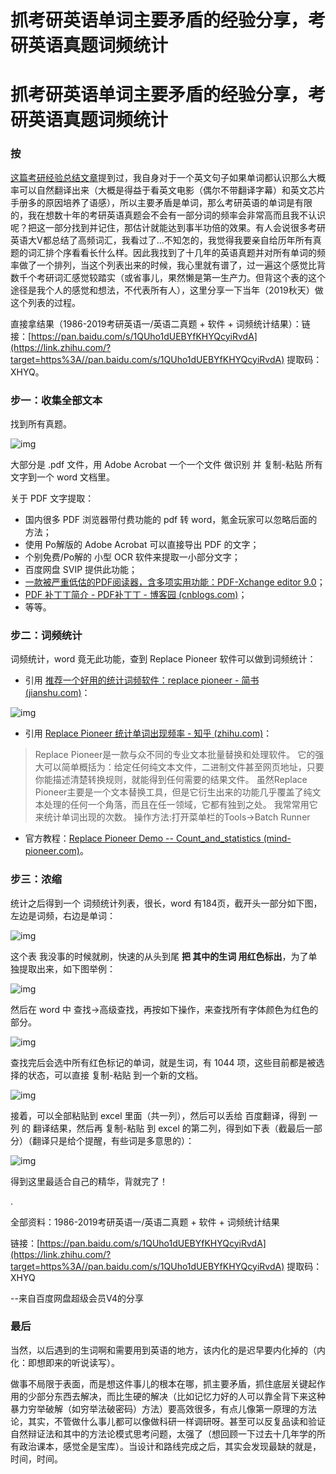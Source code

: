 # 抓考研英语单词主要矛盾的经验分享，考研英语真题词频统计


# 抓考研英语单词主要矛盾的经验分享，考研英语真题词频统计

### 按

[这篇考研经验总结文章](https://zhuanlan.zhihu.com/p/235480366)提到过，我自身对于一个英文句子如果单词都认识那么大概率可以自然翻译出来（大概是得益于看英文电影（偶尔不带翻译字幕）和英文芯片手册多的原因培养了语感），所以主要矛盾是单词，那么考研英语的单词是有限的，我在想数十年的考研英语真题会不会有一部分词的频率会非常高而且我不认识呢？把这一部分找到并记住，那估计就能达到事半功倍的效果。有人会说很多考研英语大V都总结了高频词汇，我看过了...不知怎的，我觉得我要亲自给历年所有真题的词汇排个序看看长什么样。因此我找到了十几年的英语真题并对所有单词的频率做了一个排列，当这个列表出来的时候，我心里就有谱了，过一遍这个感觉比背数千个考研词汇感觉较踏实（或省事儿，果然懒是第一生产力。但背这个表的这个途径是我个人的感觉和想法，不代表所有人），这里分享一下当年（2019秋天）做这个列表的过程。

直接拿结果（1986-2019考研英语一/英语二真题 + 软件 + 词频统计结果）：链接：[https://pan.baidu.com/s/1QUho1dUEBYfKHYQcyiRvdA](https://link.zhihu.com/?target=https%3A//pan.baidu.com/s/1QUho1dUEBYfKHYQcyiRvdA) 提取码：XHYQ。

### 步一：收集全部文本

找到所有真题。

![img](assets/v2-5f4c9e3c07bf0eec628f45efc170d05d_720w.jpg)

大部分是 .pdf 文件，用 Adobe Acrobat 一个一个文件 做识别 并 复制-粘贴 所有文字到一个 word 文档里。

关于 PDF 文字提取：

- 国内很多 PDF 浏览器带付费功能的 pdf 转 word，氪金玩家可以忽略后面的方法；
- 使用 Po解版的 Adobe Acrobat 可以直接导出 PDF 的文字；
- 个别免费/Po解的 小型 OCR 软件来提取一小部分文字；
- 百度网盘 SVIP 提供此功能；
- [一款被严重低估的PDF阅读器，含多项实用功能：PDF-Xchange editor 9.0](https://link.zhihu.com/?target=https%3A//mp.weixin.qq.com/s/FZQiZQv_qu9Vn-Nui6Bhkg)；
- [PDF 补丁丁简介 - PDF补丁丁 - 博客园 (cnblogs.com)](https://link.zhihu.com/?target=https%3A//www.cnblogs.com/pdfpatcher/archive/2011/02/25/Index.html)；
- 等等。

### 步二：词频统计

词频统计，word 竟无此功能，查到 Replace Pioneer 软件可以做到词频统计：

- 引用 [推荐一个好用的统计词频软件：replace pioneer - 简书 (jianshu.com)](https://link.zhihu.com/?target=https%3A//www.jianshu.com/p/6928b711c11c)：

![img](assets/v2-dc2a5da3d006210e62543d6ae95a9346_720w.jpg)

- 引用 [Replace Pioneer 统计单词出现频率 - 知乎 (zhihu.com)](https://zhuanlan.zhihu.com/p/23442106)：

> Replace Pioneer是一款与众不同的专业文本批量替换和处理软件。
> 它的强大可以简单概括为：给定任何纯文本文件，二进制文件甚至网页地址，只要你能描述清楚转换规则，就能得到任何需要的结果文件。
> 虽然Replace Pioneer主要是一个文本替换工具，但是它衍生出来的功能几乎覆盖了纯文本处理的任何一个角落，而且在任一领域，它都有独到之处。
> 我常常用它来统计单词出现的次数。
> 操作方法:打开菜单栏的Tools->Batch Runner

- 官方教程：[Replace Pioneer Demo -- Count_and_statistics (mind-pioneer.com)](https://link.zhihu.com/?target=http%3A//www.mind-pioneer.com/replace/page_demo.html%3Fhttp%3A//www.mind-pioneer.com/services/Count_and_statistics.html)。

### 步三：浓缩

统计之后得到一个 词频统计列表，很长，word 有184页，截开头一部分如下图，左边是词频，右边是单词：

![img](assets/v2-ac8a32b85137ede24f50a9868d43f91a_720w.jpg)

这个表 我没事的时候就刷，快速的从头到尾 **把 其中的生词 用红色标出**，为了单独提取出来，如下图举例：

![img](assets/v2-5ed96f4d761eca54276bb2e1313b2ec3_720w.jpg)

然后在 word 中 查找->高级查找，再按如下操作，来查找所有字体颜色为红色的部分。

![img](assets/v2-bbcdcd4db8cd7b79caac70b3162cfc09_720w.jpg)

查找完后会选中所有红色标记的单词，就是生词，有 1044 项，这些目前都是被选择的状态，可以直接 复制-粘贴 到一个新的文档。

![img](assets/v2-1ae8bd7c2b46950187681b4cd0d352f6_720w.jpg)

接着，可以全部粘贴到 excel 里面（共一列），然后可以丢给 百度翻译，得到 一列 的 翻译结果，然后再 复制-粘贴 到 excel 的第二列，得到如下表（截最后一部分）（翻译只是给个提醒，有些词是多意思的）：

![img](assets/v2-a04246b1519074e28b045e12aefcc1a1_720w.jpg)

得到这里最适合自己的精华，背就完了！

.

全部资料：1986-2019考研英语一/英语二真题 + 软件 + 词频统计结果

链接：[https://pan.baidu.com/s/1QUho1dUEBYfKHYQcyiRvdA](https://link.zhihu.com/?target=https%3A//pan.baidu.com/s/1QUho1dUEBYfKHYQcyiRvdA) 提取码：XHYQ

--来自百度网盘超级会员V4的分享

### 最后

当然，以后遇到的生词啊和需要用到英语的地方，该内化的是迟早要内化掉的（内化：即想即来的听说读写）。

做事不局限于表面，而是想这件事儿的根本在哪，抓主要矛盾，抓住底层关键起作用的少部分东西去解决，而比生硬的解决（比如记忆力好的人可以靠全背下来这种暴力穷举破解（如穷举法破密码）方法）要高效很多，有点儿像第一原理的方法论，其实，不管做什么事儿都可以像做科研一样调研呀。甚至可以反复品读和验证自然辩证法和其中的方法论模式思考问题，太强了（想回顾一下过去十几年学的所有政治课本，感觉全是宝库）。当设计和路线完成之后，其实会发现最缺的就是，时间，时间。
